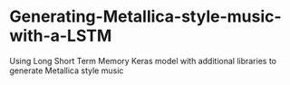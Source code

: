 # Generating-Metallica-style-music-with-a-LSTM
Using Long Short Term Memory Keras model with additional libraries to generate Metallica style music
